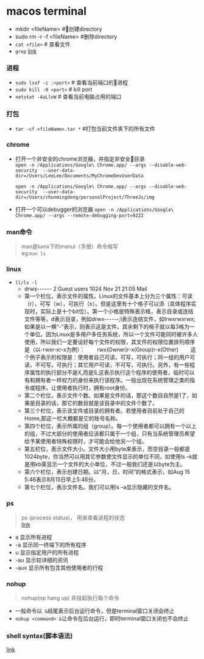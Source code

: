 # macos terminal
- mkdir \<fileName\> \#创建directory
- sudo rm -r -f \<fileName\> \#删除directory
- `cat <file>` # 查看文件
- `grep` [link](https://www.jianshu.com/p/ca88e6ef504d)

### 进程
- `sudo lsof -i :<port>` \# 查看当前端口的进程
- `sudo kill -9 <port>` \# kill port
- `netstat -AaLlnW` \# 查看当前电脑占用的端口

### 打包
- `tar -cf <fileName>.tar *` \#打包当前文件夹下的所有文件
### chrome
- 打开一个非安全的chrome浏览器，并指定非安全目录  
    `open -n /Applications/Google\ Chrome.app/ --args --disable-web-security  --user-data-dir=/Users/LeoLee/Documents/MyChromeDevUserData `

    `open -n /Applications/Google\ Chrome.app/ --args --disable-web-security  --user-data-dir=/Users/chunmingdeng/personalProject/ThreeJs/img`
- 打开一个可以debugger的浏览器
`open -n /Applications/Google\ Chrome.app/ --args --remote-debugging-port=9222`

### man命令
> man是lunix下的manul（手册）命令缩写<br>
> eg:`man ls`

### linux
* `ll/ls -l`  
    * drwx------ 2 Guest users 1024 Nov 21 21:05 Mail  
    * 第一个栏位，表示文件的属性。Linux的文件基本上分为三个属性：可读（r），可写（w），可执行（x）。但是这里有十个格子可以添（具体程序实现时，实际上是十个bit位）。第一个小格是特殊表示格，表示目录或连结文件等等，d表示目录，例如drwx------;l表示连结文件，如lrwxrwxrwx;如果是以一横“-”表示，则表示这是文件。其余剩下的格子就以每3格为一个单位。因为Linux是多用户多任务系统，所以一个文件可能同时被许多人使用，所以我们一定要设好每个文件的权限，其文件的权限位置排列顺序是（以-rwxr-xr-x为例）：　　
    rwx(Owner)r-x(Group)r-x(Other)　　
    这个例子表示的权限是：使用者自己可读，可写，可执行；同一组的用户可读，不可写，可执行；其它用户可读，不可写，可执行。另外，有一些程序属性的执行部分不是X,而是S,这表示执行这个程序的使用者，临时可以有和拥有者一样权力的身份来执行该程序。一般出现在系统管理之类的指令或程序，让使用者执行时，拥有root身份。
    * 第二个栏位，表示文件个数。如果是文件的话，那这个数目自然是1了，如果是目录的话，那它的数目就是该目录中的文件个数了。    
    * 第三个栏位，表示该文件或目录的拥有者。若使用者目前处于自己的Home,那这一栏大概都是它的账号名称。　　
    * 第四个栏位，表示所属的组（group）。每一个使用者都可以拥有一个以上的组，不过大部分的使用者应该都只属于一个组，只有当系统管理员希望给予某使用者特殊权限时，才可能会给他另一个组。　　
    * 第五栏位，表示文件大小。文件大小用byte来表示，而空目录一般都是1024byte，你当然可以用其它参数使文件显示的单位不同，如使用ls –k就是用kb莱显示一个文件的大小单位，不过一般我们还是以byte为主。　　
    * 第六个栏位，表示创建日期。以“月，日，时间”的格式表示，如Aug 15 5:46表示8月15日早上5:46分。　　
    * 第七个栏位，表示文件名。我们可以用ls –a显示隐藏的文件名。


### ps 
> ps (process status)， 用来查看进程的状态<br>[link](https://www.cnblogs.com/tig666666/p/7251284.html)

- a  显示所有进程
- -a 显示同一终端下的所有程序
- u  显示指定用户的所有进程
- -au 显示较详细的资讯
- -aux 显示所有包含其他使用者的行程 



### nohup
> nohup(np hang up) 非挂起执行每个命令  

- 一般命令以` &`结尾表示后台运行命令，但是terminal窗口关闭会终止
- `nohup <command> &`让命令在后台运行，即时terminal窗口关闭也不会终止


### shell syntax(脚本语法)
[link](https://zhuanlan.zhihu.com/p/83338411?utm_source=qq)
